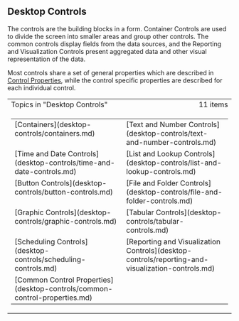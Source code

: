## Desktop Controls

The controls are the building blocks in a form. Container Controls are used to divide the screen into smaller areas and group other controls. The common controls display fields from the data sources, and the Reporting and Visualization Controls present aggregated data and other visual representation of the data.

Most controls share a set of general properties which are described in [Control Properties](desktop-controls/common-control-properties.md), while the control specific properties are described for each individual control.

<table cellpadding="0" cellspacing="0" width="100%" class="cdclvSuggestTable">

<tbody>

<tr>

<td width="100%" class="cdclvSuggestTitle">Topics in "Desktop Controls"</td>

<td class="cdclvSuggestTitle"><nobr>11 items</nobr></td>

</tr>

<tr>

<td class="cdclvCategoryCont" colspan="2">

<table cellpadding="0" cellspacing="0" width="100%">

<tbody>

<tr>

<td valign="top" class="cdclvCategoryCol1">[Containers](desktop-controls/containers.md)</td>

<td valign="top" class="cdclvCategoryCol2">[Text and Number Controls](desktop-controls/text-and-number-controls.md)</td>

</tr>

<tr class="cdclvCategoryRowAlt">

<td valign="top" class="cdclvCategoryCol1">[Time and Date Controls](desktop-controls/time-and-date-controls.md)</td>

<td valign="top" class="cdclvCategoryCol2">[List and Lookup Controls](desktop-controls/list-and-lookup-controls.md)</td>

</tr>

<tr>

<td valign="top" class="cdclvCategoryCol1">[Button Controls](desktop-controls/button-controls.md)</td>

<td valign="top" class="cdclvCategoryCol2">[File and Folder Controls](desktop-controls/file-and-folder-controls.md)</td>

</tr>

<tr class="cdclvCategoryRowAlt">

<td valign="top" class="cdclvCategoryCol1">[Graphic Controls](desktop-controls/graphic-controls.md)</td>

<td valign="top" class="cdclvCategoryCol2">[Tabular Controls](desktop-controls/tabular-controls.md)</td>

</tr>

<tr>

<td valign="top" class="cdclvCategoryCol1">[Scheduling Controls](desktop-controls/scheduling-controls.md)</td>

<td valign="top" class="cdclvCategoryCol2">[Reporting and Visualization Controls](desktop-controls/reporting-and-visualization-controls.md)</td>

</tr>

<tr class="cdclvCategoryRowAlt">

<td valign="top" class="cdclvCategoryCol1">[Common Control Properties](desktop-controls/common-control-properties.md)</td>

<td valign="top" class="cdclvCategoryCol2"></td>

</tr>

</tbody>

</table>

</td>

</tr>

</tbody>

</table>